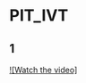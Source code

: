 # PIT_IVT
## 1
[![Watch the video]](https://drive.google.com/file/d/1rZpl57rUfxHl7mzhDDoykLJGmnggLiiS/view)
